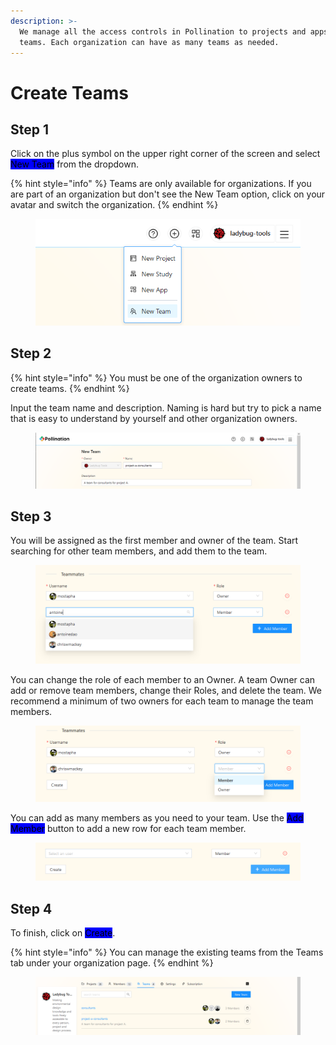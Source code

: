 ```yaml
---
description: >-
  We manage all the access controls in Pollination to projects and apps using
  teams. Each organization can have as many teams as needed.
---
```


# Create Teams

## Step 1

Click on the plus symbol on the upper right corner of the screen and select <mark style="background-color:blue;">New Team</mark> from the dropdown.

{% hint style="info" %}
Teams are only available for organizations. If you are part of an organization but don't see the New Team option, click on your avatar and switch the organization.
{% endhint %}

<figure><img src="../../.gitbook/assets/image (10) (1) (1) (1).png" alt=""><figcaption></figcaption></figure>

## Step 2

{% hint style="info" %}
You must be one of the organization owners to create teams.
{% endhint %}

Input the team name and description. Naming is hard but try to pick a name that is easy to understand by yourself and other organization owners.

<figure><img src="../../.gitbook/assets/image (11) (1) (1) (1).png" alt=""><figcaption></figcaption></figure>

## Step 3

You will be assigned as the first member and owner of the team. Start searching for other team members, and add them to the team.

<figure><img src="../../.gitbook/assets/image (12) (1) (1).png" alt=""><figcaption></figcaption></figure>

You can change the role of each member to an Owner. A team Owner can add or remove team members, change their Roles, and delete the team. We recommend a minimum of two owners for each team to manage the team members.

<figure><img src="../../.gitbook/assets/image (13) (1) (1).png" alt=""><figcaption></figcaption></figure>

You can add as many members as you need to your team. Use the <mark style="background-color:blue;">Add Member</mark> button to add a new row for each team member.

<figure><img src="../../.gitbook/assets/image (14) (1) (1).png" alt=""><figcaption></figcaption></figure>

## Step 4

To finish, click on <mark style="background-color:blue;">Create</mark>.

{% hint style="info" %}
You can manage the existing teams from the Teams tab under your organization page.
{% endhint %}

<figure><img src="../../.gitbook/assets/image (16) (1).png" alt=""><figcaption></figcaption></figure>

